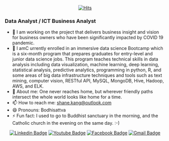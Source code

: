 <div align=center>
  
 [![Hits](https://hits.seeyoufarm.com/api/count/incr/badge.svg?url=https://github.com/shanekang/shanekang)](https://hits.seeyoufarm.com) 	

</div>

### Data Analyst / ICT Business Analyst

- 🔭 I am working on the project that delivers business insight and vision for business owners who have been significantly impacted by COVID 19 pandemic. 
- 🌱 I amC urrently enrolled in an immersive data science Bootcamp which is a six-month program that prepares graduates for entry-level and junior data science jobs. This program teaches technical skills in data analysis including data visualization, machine learning, deep learning, statistical analysis, predictive analytics, programming in python, R, and some areas of big data infrastructure techniques and tools such as text mining, computer vision, RESTful API, MySQL, MongoDB, Hive, Hadoop, AWS, and ELK. 
- 💬 About me: One never reaches home, but wherever friendly paths intersect the whole world looks like home for a time.
- 📫 How to reach me: shane.kang@outlook.com
- 😄 Pronouns: Bodhisattva
- ⚡ Fun fact: I used to go to Buddhist sanctuary in the morning, and the Catholic church in the evening on the same day. :-)



<div align=center>
	
  [![Linkedin Badge](https://img.shields.io/badge/-LinkedIn-blue?style=flat-square&logo=Linkedin&logoColor=white&link=https://www.linkedin.com/in/shane-k-67324848/)](https://www.linkedin.com/in/shane-k-67324848/)
  [![Youtube Badge](https://img.shields.io/badge/Youtube-ff0000?style=flat-square&logo=youtube&link=https://www.youtube.com/channel/UC5xCV5M27kn_uahFwihcvRA/)](https://www.youtube.com/channel/UC5xCV5M27kn_uahFwihcvRA/)
  [![Facebook Badge](https://img.shields.io/badge/facebook-1877f2?style=flat-square&logo=facebook&logoColor=white&link=https://www.facebook.com/happyshanekang)](https://www.facebook.com/happyshanekang)
  [![Gmail Badge](https://img.shields.io/badge/Gmail-d14836?style=flat-square&logo=Gmail&logoColor=white&link=mailto:happyshanekang@gmail.com)](mailto:happyshanekang@gmail.com)
</div>
